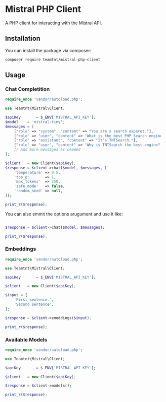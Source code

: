 # Mistral PHP Client

A PHP client for interacting with the Mistral API.

## Installation

You can install the package via composer:

```bash
composer require teamtnt/mistral-php-client
```

## Usage

### Chat Completition

```php
require_once 'vendor/autoload.php';

use Teamtnt\Mistral\Client;

$apiKey       = $_ENV['MISTRAL_API_KEY'];
$model    = 'mistral-tiny';
$messages = [
    ["role" => "system", "content" => "You are a search experet."],
    ["role" => "user", "content" => "What is the best PHP Search engine?"],
    ["role" => "assistant", "content" => "It's TNTSearch."],
    ["role" => "user", "content" => "Why is TNTSearch the best engine? Answer shortly!"],
    // Add more messages as needed
];

$client   = new Client($apiKey);
$response = $client->chat($model, $messages, [
    'temperature' => 0.5,
    'top_p'       => 1,
    'max_tokens'  => 250,
    'safe_mode'   => false,
    'random_seed' => null,
]);

print_r($response);
```

You can also emmit the options arugument and use it like:

```php

$response = $client->chat($model, $messages);

print_r($response);
```

### Embeddings

```php
require_once 'vendor/autoload.php';

use Teamtnt\Mistral\Client;

$apiKey       = $_ENV['MISTRAL_API_KEY'];

$client   = new Client($apiKey);

$input = [
    'First sentence.',
    'Second sentence',
];

$response = $client->emeddings($input);

print_r($response);
```

### Available Models

```php
require_once 'vendor/autoload.php';

use Teamtnt\Mistral\Client;

$apiKey       = $_ENV['MISTRAL_API_KEY'];

$client   = new Client($apiKey);

$response = $client->models();

print_r($response);
```